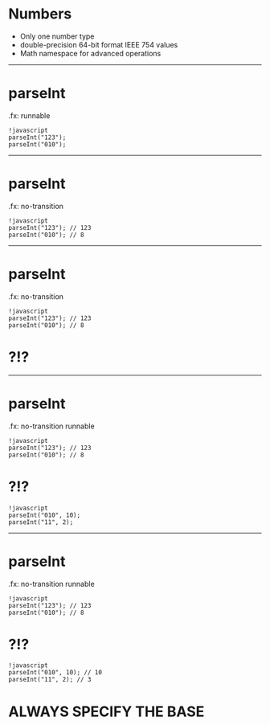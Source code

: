 # Numbers

* Only one number type
* double-precision 64-bit format IEEE 754 values
* Math namespace for advanced operations

---

# parseInt

.fx: runnable

	!javascript
	parseInt("123");
	parseInt("010");


---

# parseInt

.fx: no-transition

	!javascript
	parseInt("123"); // 123
	parseInt("010"); // 8

---

# parseInt

.fx: no-transition

	!javascript
	parseInt("123"); // 123
	parseInt("010"); // 8


# ?!?

---

# parseInt

.fx: no-transition runnable

	!javascript
	parseInt("123"); // 123
	parseInt("010"); // 8


# ?!?

	!javascript
	parseInt("010", 10);
	parseInt("11", 2);

---

# parseInt

.fx: no-transition runnable

	!javascript
	parseInt("123"); // 123
	parseInt("010"); // 8


# ?!?

	!javascript
	parseInt("010", 10); // 10
	parseInt("11", 2); // 3

# ALWAYS SPECIFY THE BASE